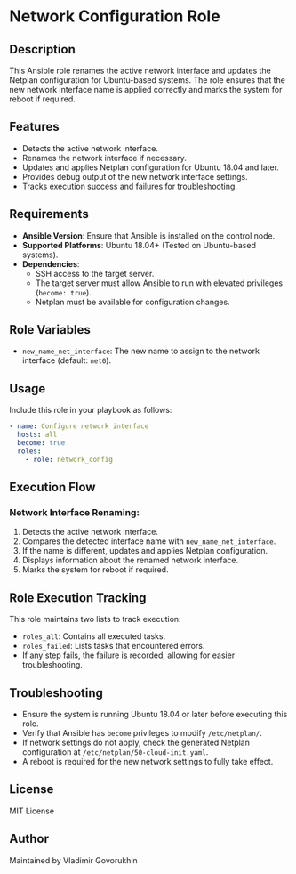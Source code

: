 # Network Configuration Role

## Description
This Ansible role renames the active network interface and updates the Netplan configuration for Ubuntu-based systems. The role ensures that the new network interface name is applied correctly and marks the system for reboot if required.

## Features
- Detects the active network interface.
- Renames the network interface if necessary.
- Updates and applies Netplan configuration for Ubuntu 18.04 and later.
- Provides debug output of the new network interface settings.
- Tracks execution success and failures for troubleshooting.

## Requirements
- **Ansible Version**: Ensure that Ansible is installed on the control node.
- **Supported Platforms**: Ubuntu 18.04+ (Tested on Ubuntu-based systems).
- **Dependencies**:
  - SSH access to the target server.
  - The target server must allow Ansible to run with elevated privileges (`become: true`).
  - Netplan must be available for configuration changes.

## Role Variables
- `new_name_net_interface`: The new name to assign to the network interface (default: `net0`).

## Usage
Include this role in your playbook as follows:

```yaml
- name: Configure network interface
  hosts: all
  become: true
  roles:
    - role: network_config
```

## Execution Flow
### Network Interface Renaming:
1. Detects the active network interface.
2. Compares the detected interface name with `new_name_net_interface`.
3. If the name is different, updates and applies Netplan configuration.
4. Displays information about the renamed network interface.
5. Marks the system for reboot if required.

## Role Execution Tracking
This role maintains two lists to track execution:
- `roles_all`: Contains all executed tasks.
- `roles_failed`: Lists tasks that encountered errors.
- If any step fails, the failure is recorded, allowing for easier troubleshooting.

## Troubleshooting
- Ensure the system is running Ubuntu 18.04 or later before executing this role.
- Verify that Ansible has `become` privileges to modify `/etc/netplan/`.
- If network settings do not apply, check the generated Netplan configuration at `/etc/netplan/50-cloud-init.yaml`.
- A reboot is required for the new network settings to fully take effect.

## License
MIT License

## Author
Maintained by Vladimir Govorukhin

